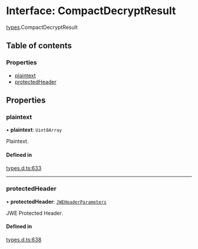 # Interface: CompactDecryptResult

[types](../modules/types.md).CompactDecryptResult

## Table of contents

### Properties

- [plaintext](types.CompactDecryptResult.md#plaintext)
- [protectedHeader](types.CompactDecryptResult.md#protectedheader)

## Properties

### plaintext

• **plaintext**: `Uint8Array`

Plaintext.

#### Defined in

[types.d.ts:633](https://github.com/panva/jose/blob/v3.15.2/src/types.d.ts#L633)

___

### protectedHeader

• **protectedHeader**: [`JWEHeaderParameters`](types.JWEHeaderParameters.md)

JWE Protected Header.

#### Defined in

[types.d.ts:638](https://github.com/panva/jose/blob/v3.15.2/src/types.d.ts#L638)
